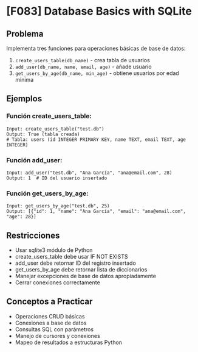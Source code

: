# [F083] Database Basics with SQLite

## Problema

Implementa tres funciones para operaciones básicas de base de datos:
1. `create_users_table(db_name)` - crea tabla de usuarios
2. `add_user(db_name, name, email, age)` - añade usuario
3. `get_users_by_age(db_name, min_age)` - obtiene usuarios por edad mínima

## Ejemplos

### Función create_users_table:
```
Input: create_users_table("test.db")
Output: True (tabla creada)
# Tabla: users (id INTEGER PRIMARY KEY, name TEXT, email TEXT, age INTEGER)
```

### Función add_user:
```
Input: add_user("test.db", "Ana García", "ana@email.com", 28)
Output: 1  # ID del usuario insertado
```

### Función get_users_by_age:
```
Input: get_users_by_age("test.db", 25)
Output: [{"id": 1, "name": "Ana García", "email": "ana@email.com", "age": 28}]
```

## Restricciones
- Usar sqlite3 módulo de Python
- create_users_table debe usar IF NOT EXISTS
- add_user debe retornar ID del registro insertado
- get_users_by_age debe retornar lista de diccionarios
- Manejar excepciones de base de datos apropiadamente
- Cerrar conexiones correctamente

## Conceptos a Practicar
- Operaciones CRUD básicas
- Conexiones a base de datos
- Consultas SQL con parámetros
- Manejo de cursores y conexiones
- Mapeo de resultados a estructuras Python
